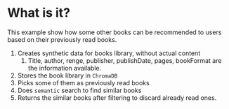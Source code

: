 # What is it?

This example show how some other books can be recommended to users based on their previously read books.

1. Creates synthetic data for books library, without actual content
    1. Title, author, renge, publisher, publishDate, pages, bookFormat are the information available.
2. Stores the book library in `ChromaDB`
3. Picks some of them as previously read books
4. Does `semantic` search to find similar books
5. Returns the similar books after filtering to discard already read ones.